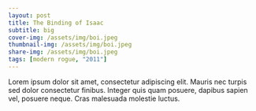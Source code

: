 ```yaml
---
layout: post
title: The Binding of Isaac
subtitle: big
cover-img: /assets/img/boi.jpeg
thumbnail-img: /assets/img/boi.jpeg
share-img: /assets/img/boi.jpeg
tags: [modern rogue, "2011"]
---
```



Lorem ipsum dolor sit amet, consectetur adipiscing elit. Mauris nec turpis sed dolor consectetur finibus. Integer quis quam posuere, dapibus sapien vel, posuere neque. Cras malesuada molestie luctus. 
